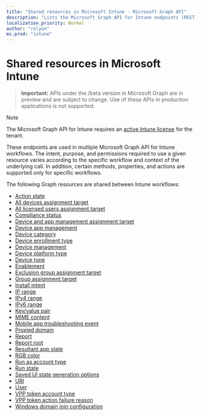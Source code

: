 ```yaml
---
title: "Shared resources in Microsoft Intune - Microsoft Graph API"
description: "Lists the Microsoft Graph API for Intune endpoints (REST) that support multiple workflows for a tenant organization."
localization_priority: Normal
author: "rolyon"
ms.prod: "intune"
---
```


# Shared resources in Microsoft Intune

> **Important:** APIs under the /beta version in Microsoft Graph are in preview and are subject to change. Use of these APIs in production applications is not supported.

> [!NOTE]
> The Microsoft Graph API for Intune requires an [active Intune license](https://go.microsoft.com/fwlink/?linkid=839381) for the tenant.

These endpoints are used in multiple Microsoft Graph API for Intune workflows.  The intent, purpose, and permissions required to use a given resource varies according to the specific workflow and context of the underlying call.  In addition, certain methods, properties, and actions are supported only for specific workflows.

The following Graph resources are shared between Intune workflows:

- [Action state](intune-shared-actionstate.md)
- [All devices assignment target](intune-shared-alldevicesassignmenttarget.md)
- [All licensed users assignment target](intune-shared-alllicensedusersassignmenttarget.md)
- [Compliance status](intune-shared-compliancestatus.md)
- [Device and app management assignment target](intune-shared-deviceandappmanagementassignmenttarget.md)
- [Device app management](intune-shared-deviceappmanagement.md)
- [Device category](intune-shared-devicecategory.md)
- [Device enrollment type](intune-shared-deviceenrollmenttype.md)
- [Device management](intune-shared-devicemanagement.md)
- [Device platform type](intune-shared-deviceplatformtype.md)
- [Device type](intune-shared-devicetype.md)
- [Enablement](intune-shared-enablement.md)
- [Exclusion group assignment target](intune-shared-exclusiongroupassignmenttarget.md)
- [Group assignment target](intune-shared-groupassignmenttarget.md)
- [Install intent](intune-shared-installintent.md)
- [IP range](intune-shared-iprange.md)
- [IPv4 range](intune-shared-ipv4range.md)
- [IPv6 range](intune-shared-ipv6range.md)
- [Key/value pair](intune-shared-keyvaluepair.md)
- [MIME content](intune-shared-mimecontent.md)
- [Mobile app troubleshooting event](intune-shared-mobileapptroubleshootingevent.md)
- [Proxied domain](intune-shared-proxieddomain.md)
- [Report](intune-shared-report.md)
- [Report root](intune-shared-reportroot.md)
- [Resultant app state](intune-shared-resultantappstate.md)
- [RGB color](intune-shared-rgbcolor.md)
- [Run as account type](intune-shared-runasaccounttype.md)
- [Run state](intune-shared-runstate.md)
- [Saved UI state generation options](intune-shared-saveduistategenerationoptions.md)
- [URI](intune-shared-uri.md)
- [User](intune-shared-user.md)
- [VPP token account type](intune-shared-vpptokenaccounttype.md)
- [VPP token action failure reason](intune-shared-vpptokenactionfailurereason.md)
- [Windows domain join configuration](intune-shared-windowsdomainjoinconfiguration.md)
